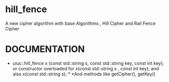 # hill_fence
A new cipher algorithm with base Algorithms , Hill Cipher and Rail Fence Cipher
# DOCUMENTATION
* uiuc::hill_fence<void> x (const std::string s, const std::string key, const int key);
  or constructor overloaded for x(const std::string s , const int key);
  and also x(const std::string s); *
 *And methods like getCipher(), getKey()
